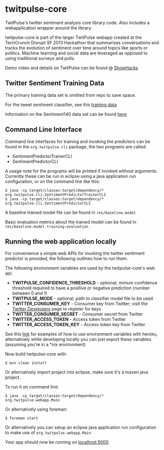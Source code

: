 twitpulse-core
==============

TwitPulse's twitter sentiment analysis core library code. Also includes a webapplication wrapper around the library. 

twitpulse-core is part of the larger TwitPulse webapp created at the TechCrunch Disrupt SF 2013 Hackathon that summarizes conversations and tracks the evolution of sentiment over time around topics like sports or politics. Machine learning and social data are leveraged as opposed to using traditional surveys and polls.

Demo video and details on TwitPulse can be found @ [ShowHacks](http://www.showhacks.com/projects/5260c09f92dbaf0200000004)

## Twitter Sentiment Training Data

The primary training data set is omitted from repo to save space. 

For the tweet sentiment classifier, see this [training data](http://cs.stanford.edu/people/alecmgo/trainingandtestdata.zip)

Information on the Sentiment140 data set can be found [here](http://help.sentiment140.com/for-students) 

## Command Line Interface

Command line interfaces for training and invoking the predictors can be found in the `org.twitpulse.cli` package, the two programs are called:
* SentimentPredictorTrainerCLI
* SentimentPredictorCLI

A usage note for the programs will be printed if invoked without arguments. Currently these can be run in eclipse using a java application run configuration, or on the command line like this:
    
    $ java -cp target/classes:target/dependency/* org.twitpulse.cli.SentimentPredictorTrainerCLI
    $ java -cp target/classes:target/dependency/* org.twitpulse.cli.SentimentPredictorCLI
    
A baseline trained model file can be found in `res/baseline.model`

Basic evaluation metrics about the trained model can be found in `res/baseline.model.training-evaluation`

## Running the web application locally

For convenience a simple web APIs for invoking the twitter sentiment predictor is provided, the following outlines how to run them.

The following environment variables are used by the twitpulse-core's web api:

- **TWITPULSE\_CONFIDENCE\_THRESHOLD** - optional; minium confidence threshold required to have a positive or negative prediction (number between 0 and 1)
- **TWITPULSE\_MODE** - optional; path to classifier model file to be used
- **TWITTER\_CONSUMER\_KEY** -  Consumer key from Twitter; visit the [Twitter Developers](https://dev.twitter.com/) page to register for keys
- **TWITTER\_CONSUMER\_SECRET** - Consumer secret from Twitter
- **TWITTER\_ACCESS\_TOKEN** - Access token from Twitter
- **TWITTER\_ACCESS\_TOKEN\_KEY** - Access token key from Twitter

See this [link](https://devcenter.heroku.com/articles/config-vars#example) for examples of how to use environment variables with heroku, alternatively while developing locally you can just export these variables (assuming you're in a *nix environment)


Now build twitpulse-core with:

    $ mvn clean install
    
Or alternatively import project into eclipse, make sure it's a maven java project.


To run it on command line:

    $ java -cp target/classes:target/dependency/* org.twitpulse.webapp.Main

Or alternatively using foreman:

    $ foreman start
   
Or alternatively you can setup an eclipse java application run configuration to make use of `org.twitpulse.webapp.Main`


Your app should now be running on [localhost:5000](http://localhost:5000/).
